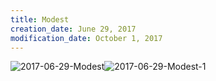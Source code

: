 ```yaml
---
title: Modest
creation_date: June 29, 2017
modification_date: October 1, 2017
---
```



![2017-06-29-Modest](images/2017-06-29-Modest.png)![2017-06-29-Modest-1](images/2017-06-29-Modest-1.png)

